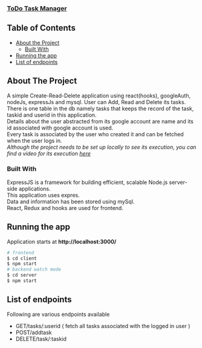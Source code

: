 <h3><a href="https://drive.google.com/file/d/1t2OZOIW5icL7oexs1z8l_W0mSgqKOMqJ/view?usp=sharing">ToDo Task Manager<a/></h3>

<!-- TABLE OF CONTENTS -->
## Table of Contents

* [About the Project](#about-the-project)
  * [Built With](#built-with)
* [Running the app](#Running-the-app)
* [List of endpoints](#List-of-endpoints)
 

<!-- ABOUT THE PROJECT -->
## About The Project

A simple Create-Read-Delete application using react(hooks), googleAuth, nodeJs, expressJs and mysql.
User can Add, Read and Delete its tasks.<br>
There is one table in the db namely tasks that keeps the record of the task, taskid and userid in this application. <br>
Details about the user abstracted from its google account are name and its id associated with google account is used.<br>
Every task is associated by the user who created it and can be fetched when the user logs in.<br>
<i>Although the project needs to be set up locally to see its execution, you can find a video for its execution <a href="https://drive.google.com/file/d/1t2OZOIW5icL7oexs1z8l_W0mSgqKOMqJ/view?usp=sharing">here</a></i>

<!-- BUILT WITH -->
### Built With

ExpressJS is a framework for building efficient, scalable Node.js server-side applications. <br>This application uses expres.<br>
Data and information has been stored using mySql.<br>
React, Redux and hooks are used for frontend.<br>


<!-- RUNNING THE APP -->
## Running the app

Application starts at <b>http://localhost:3000/</b>
```bash
# frontend
$ cd client
$ npm start
# backend watch mode
$ cd server
$ npm start

```
<!-- List of endpoints -->
## List of endpoints

<p>Following are various endpoints available</p>
<ul>
<li>GET/tasks/:userid ( fetch all tasks associated with the logged in user )</li>
<li>POST/addtask</li>
<li>DELETE/task/:taskid</li>

